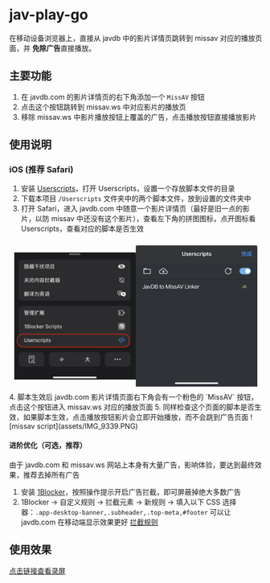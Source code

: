# jav-play-go

在移动设备浏览器上，直接从 javdb 中的影片详情页跳转到 missav 对应的播放页面，并 **免除广告**直接播放。

## 主要功能

1. 在 javdb.com 的影片详情页的右下角添加一个 `MissAV` 按钮
2. 点击这个按钮跳转到 missav.ws 中对应影片的播放页
3. 移除 missav.ws 中影片播放按钮上覆盖的广告，点击播放按钮直接播放影片

## 使用说明

### iOS (推荐 Safari)

1. 安装 [Userscripts](https://itunes.apple.com/us/app/userscripts/id1463298887)，打开 Userscripts，设置一个存放脚本文件的目录
2. 下载本项目 `/Userscripts` 文件夹中的两个脚本文件，放到设置的文件夹中
3. 打开 Safari，进入 javdb.com 中随意一个影片详情页（最好是旧一点的影片，以防 missav 中还没有这个影片），查看左下角的拼图图标，点开图标看 Userscripts，查看对应的脚本是否生效
<div style="display: flex; justify-content: space-between; align-items: center; padding: 10px;">
<img src="assets/IMG_9336.PNG" style="width:50%; height: auto;">
<img src="assets/IMG_9337.PNG" style="width:50%; height: auto;">
</div>
4. 脚本生效后 javdb.com 影片详情页面右下角会有一个粉色的 `MissAV` 按钮，点击这个按钮进入 missav.ws 对应的播放页面
5. 同样检查这个页面的脚本是否生效，如果脚本生效，点击播放按钮影片会立即开始播放，而不会跳到广告页面 ![missav script](assets/IMG_9339.PNG)

#### 进阶优化（可选，推荐）

由于 javdb.com 和 missav.ws 网站上本身有大量广告，影响体验，要达到最终效果，推荐去掉所有广告

1. 安装 [1Blocker](https://1blocker.com/)，按照操作提示开启广告拦截，即可屏蔽掉绝大多数广告
2. 1Blocker -> 自定义规则 -> 拦截元素 -> 新规则 -> 填入以下 CSS 选择器：`.app-desktop-banner,.subheader,.top-meta,#footer` 可以让 javdb.com 在移动端显示效果更好
[拦截规则](assets/IMG_9335.PNG)

## 使用效果

[点击链接查看录屏](assets/ScreenRecording_06-08-2025_22-40-06_compressed.mp4)
